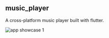 ## music_player

A cross-platform music player built with flutter.

![app showcase 1](https://github.com/LQR471814/music-player/blob/main/showcase/showcase_1.png)
